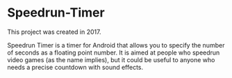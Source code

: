 # Speedrun-Timer

This project was created in 2017.

Speedrun Timer is a timer for Android that allows you to specify the number of seconds as a floating point number.
It is aimed at people who speedrun video games (as the name implies), but it could be useful to anyone who needs
a precise countdown with sound effects.
